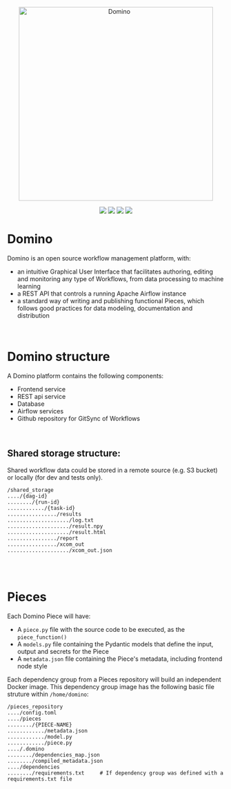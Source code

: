 

<p align="center">
  <img src="./media/logo.png" width="450" title="Domino">
</p>
<p align="center">
  <img src="https://img.shields.io/pypi/v/domino-py?color=%231BA331&label=PyPI&logo=python&logoColor=%23F7F991%20">
  <img src="https://img.shields.io/docker/v/taufferconsulting/flowui-backend?label=REST&logo=docker&style=flat">
  <img src="https://img.shields.io/docker/v/taufferconsulting/flowui-frontend?label=Frontend&logo=docker&style=flat">
  <img src="https://img.shields.io/readthedocs/flowui?color=%23799194&label=Docs&logo=Read%20the%20Docs&logoColor=white" >
</p>


# Domino
Domino is an open source workflow management platform, with:

- an intuitive Graphical User Interface that facilitates authoring, editing and monitoring any type of Workflows, from data processing to machine learning
- a REST API that controls a running Apache Airflow instance
- a standard way of writing and publishing functional Pieces, which follows good practices for data modeling, documentation and distribution

<br>

# Domino structure

A Domino platform contains the following components:
- Frontend service
- REST api service
- Database
- Airflow services
- Github repository for GitSync of Workflows

<br>


## Shared storage structure:
Shared workflow data could be stored in a remote source (e.g. S3 bucket) or locally (for dev and tests only).

```
/shared_storage
..../{dag-id}
......../{run-id}
............/{task-id}
................/results
..................../log.txt
..................../result.npy
..................../result.html
................/report
................/xcom_out
..................../xcom_out.json


```

<br>

# Pieces
Each Domino Piece will have:
- A `piece.py` file with the source code to be executed, as the `piece_function()`
- A `models.py` file containing the Pydantic models that define the input, output and secrets for the Piece
- A `metadata.json` file containing the Piece's metadata, including frontend node style

Each dependency group from a Pieces repository will build an independent Docker image. This dependency group image has the following basic file struture within `/home/domino`:
```
/pieces_repository
..../config.toml
..../pieces
......../{PIECE-NAME}
............/metadata.json    
............/model.py         
............/piece.py         
..../.domino
......../dependencies_map.json
......../compiled_metadata.json
..../dependencies
......../requirements.txt     # If dependency group was defined with a requirements.txt file
```